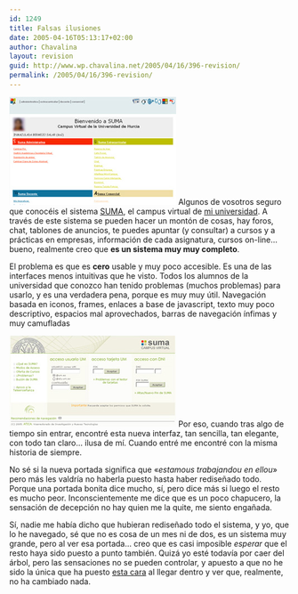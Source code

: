 ```yaml
---
id: 1249
title: Falsas ilusiones
date: 2005-04-16T05:13:17+02:00
author: Chavalina
layout: revision
guid: http://www.wp.chavalina.net/2005/04/16/396-revision/
permalink: /2005/04/16/396-revision/
---
```

<img class="imgizqda" src="/imagenes/fotos/interfaz-suma.jpg" alt="Interfaz del sistema SUMA" /> Algunos de vosotros seguro que conocéis el sistema <a href="http://suma.um.es" target="_blank">SUMA</a>, el campus virtual de <a href="http://www.um.es" target="_blank">mi universidad</a>. A través de este sistema se pueden hacer un montón de cosas, hay foros, chat, tablones de anuncios, te puedes apuntar (y consultar) a cursos y a prácticas en empresas, información de cada asignatura, cursos on-line… bueno, realmente creo que **es un sistema muy muy completo**.

El problema es que es **cero** usable y muy poco accesible. Es una de las interfaces menos intuitivas que he visto. Todos los alumnos de la universidad que conozco han tenido problemas (muchos problemas) para usarlo, y es una verdadera pena, porque es muy muy &uacute;til. Navegación basada en iconos, frames, enlaces a base de javascript, texto muy poco descriptivo, espacios mal aprovechados, barras de navegación &iacute;nfimas y muy camufladas

<img class="imgizqda" src="/imagenes/fotos/suma.jpg" alt="Nueva interfaz de acceso al sistema SUMA" /> Por eso, cuando tras algo de tiempo sin entrar, encontré esta nueva interfaz, tan sencilla, tan elegante, con todo tan claro… ilusa de m&iacute;. Cuando entré me encontré con la misma historia de siempre.

No sé si la nueva portada significa que «_estamous trabajandou en ellou_» pero más les valdr&iacute;a no haberla puesto hasta haber redise&ntilde;ado todo. Porque una portada bonita dice mucho, s&iacute;, pero dice más si luego el resto es mucho peor. Inconscientemente me dice que es un poco chapucero, la sensación de decepción no hay quien me la quite, me siento enga&ntilde;ada.

S&iacute;, nadie me hab&iacute;a dicho que hubieran redise&ntilde;ado todo el sistema, y yo, que lo he navegado, sé que no es cosa de un mes ni de dos, es un sistema muy grande, pero al ver esa portada… creo que es casi imposible _esperar_ que el resto haya sido puesto a punto también. Quizá yo esté todav&iacute;a por caer del árbol, pero las sensaciones no se pueden controlar, y apuesto a que no he sido la &uacute;nica que ha puesto <a href="http://www.chavalina.ne/imagenes/emoticonos/confuso.gif" target="_blank">esta cara</a> al llegar dentro y ver que, realmente, no ha cambiado nada.